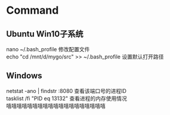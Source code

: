 # Command
## Ubuntu Win10子系统
nano ~/.bash_profile 修改配置文件 <br>
echo "cd /mnt/d/mygo/src" >> ~/.bash_profile  设置默认打开路径<br>
## Windows
netstat -ano | findstr :8080 查看该端口号的进程ID <br>
tasklist /fi "PID eq 13132" 查看进程的内存使用情况<br>
嘻嘻嘻嘻嘻嘻嘻嘻嘻嘻嘻嘻嘻嘻嘻嘻嘻嘻嘻
